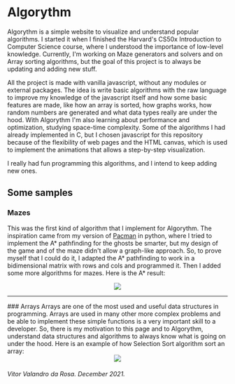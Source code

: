 # Algorythm
Algorythm is a simple website to visualize and understand popular algorithms. I started it when I finished the Harvard's CS50x Introduction to Computer Science course, where I understood the importance of low-level knowledge. Currently, I'm working on Maze generators and solvers and on Array sorting algorithms, but the goal of this project is to always be updating and adding new stuff.

All the project is made with vanilla javascript, without any modules or external packages. The idea is write basic algorithms with the raw language to improve my knowledge of the javascript itself and how some basic features are made, like how an array is sorted, how graphs works, how random numbers are generated and what data types really are under the hood. With Algorythm I'm also learning about performance and optimization, studying space-time complexity. Some of the algorithms I had already implemented in C, but I chosen javascript for this repository because of the flexibility of web pages and the HTML canvas, which is used to implement the animations that allows a step-by-step visualization.

I really had fun programming this algorithms, and I intend to keep adding new ones.

## Some samples
### Mazes
This was the first kind of algorithm that I implement for Algorythm. The inspiration came from my version of [Pacman](https://github.com/VitorValandro/pacman-py) in python, where I tried to implement the A* pathfinding for the ghosts be smarter, but my design of the game and of the maze didn't allow a graph-like approach. So, to prove myself that I could do it, I adapted the A* pathfinding to work in a bidimensional matrix with rows and cols and programmed it. Then I added some more algorithms for mazes. Here is the A* result:
<div align="center">
  <img src="https://user-images.githubusercontent.com/50156875/148546111-7b14f526-71e4-41ce-bf30-4eed84a62589.gif">
</div>

<hr />
### Arrays
Arrays are one of the most used and useful data structures in programming. Arrays are used in many other more complex problems and be able to implement these simple functions is a very important skill to a developer. So, there is my motivation to this page and to Algorythm, understand data structures and algorithms to always know what is going on under the hood. Here is an example of how Selection Sort algorithm sort an array:

<br />
<div align="center">
  <img src="https://user-images.githubusercontent.com/50156875/148546791-a9b09853-ec7b-40b5-aa11-f76c0e561717.gif">
</div>


###### Vitor Valandro da Rosa. December 2021.
